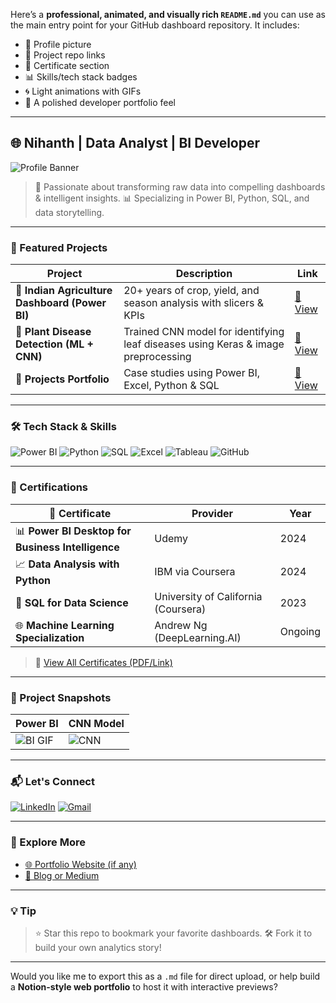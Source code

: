 Here’s a **professional, animated, and visually rich `README.md`** you can use as the main entry point for your GitHub dashboard repository. It includes:

* 👤 Profile picture
* 🔗 Project repo links
* 📜 Certificate section
* 📊 Skills/tech stack badges
* 🌀 Light animations with GIFs
* 🎯 A polished developer portfolio feel

---

## 🌐 Nihanth | Data Analyst | BI Developer

![Profile Banner](https://media2.giphy.com/media/v1.Y2lkPTc5MGI3NjExczBoY2IwbjgwcWRqMjZ5eGp6MHgwdGhpbGI0bWpmemQ4NWQ0bGRtbSZlcD12MV9pbnRlcm5hbF9naWZfYnlfaWQmY3Q9Zw/qSrX3ITplM5WiUEMJF/giphy.gif)


> 🎯 Passionate about transforming raw data into compelling dashboards & intelligent insights.
> 📊 Specializing in Power BI, Python, SQL, and data storytelling.

---

### 🚀 Featured Projects

| Project                                        | Description                                                                       | Link                                                                                                                                                     |
| ---------------------------------------------- | --------------------------------------------------------------------------------- | -------------------------------------------------------------------------------------------------------------------------------------------------------- |
| 🌾 **Indian Agriculture Dashboard (Power BI)** | 20+ years of crop, yield, and season analysis with slicers & KPIs                 | [🔗 View](https://github.com/nihanth6721/dashboard/tree/main/internship/Exhaustive%20Analysis%20of%20Indian%20Agriculture%20Sector%20Using%20Power%20BI) |
| 🌿 **Plant Disease Detection (ML + CNN)**      | Trained CNN model for identifying leaf diseases using Keras & image preprocessing | [🔗 View](https://github.com/nihanth6721/Plant_Diseases_Detection)                                                                                       |
| 📁 **Projects Portfolio**                      | Case studies using Power BI, Excel, Python & SQL                                  | [🔗 View](https://github.com/nihanth6721/projects)                                                                                                       |

---

### 🛠️ Tech Stack & Skills

![Power BI](https://img.shields.io/badge/-PowerBI-F2C811?style=flat\&logo=powerbi)
![Python](https://img.shields.io/badge/-Python-3776AB?style=flat\&logo=python\&logoColor=white)
![SQL](https://img.shields.io/badge/-SQL-4479A1?style=flat\&logo=mysql\&logoColor=white)
![Excel](https://img.shields.io/badge/-Excel-217346?style=flat\&logo=microsoft-excel\&logoColor=white)
![Tableau](https://img.shields.io/badge/-Tableau-E97627?style=flat\&logo=tableau\&logoColor=white)
![GitHub](https://img.shields.io/badge/-GitHub-181717?style=flat\&logo=github)

---

### 🧾 Certifications

| 🏅 Certificate                                    | Provider                            | Year    |
| ------------------------------------------------- | ----------------------------------- | ------- |
| 📊 **Power BI Desktop for Business Intelligence** | Udemy                               | 2024    |
| 📈 **Data Analysis with Python**                  | IBM via Coursera                    | 2024    |
| 🧠 **SQL for Data Science**                       | University of California (Coursera) | 2023    |
| 🌐 **Machine Learning Specialization**            | Andrew Ng (DeepLearning.AI)         | Ongoing |

> 📄 [View All Certificates (PDF/Link)](https://drive.google.com/your-certificates-link)

---

### 📸 Project Snapshots

| Power BI                                                              | CNN Model                                                         |
| --------------------------------------------------------------------- | ----------------------------------------------------------------- |
| ![BI GIF](https://media.giphy.com/media/3ohhwq9F9SzrNnFbO8/giphy.gif) | ![CNN](https://media.giphy.com/media/26Fxy3Iz1ari8oytO/giphy.gif) |

---

### 📬 Let's Connect

[![LinkedIn](https://img.shields.io/badge/-LinkedIn-blue?logo=linkedin\&style=flat-square)](https://linkedin.com/in/yourprofile)
[![Gmail](https://img.shields.io/badge/-Email-red?logo=gmail\&style=flat-square)](mailto:youremail@example.com)

---

### 🔗 Explore More

* [🌐 Portfolio Website (if any)](https://yourwebsite.com)
* [🧠 Blog or Medium](https://medium.com/@yourusername)

---

### 💡 Tip

> ⭐ Star this repo to bookmark your favorite dashboards.
> 🛠️ Fork it to build your own analytics story!

---

Would you like me to export this as a `.md` file for direct upload, or help build a **Notion-style web portfolio** to host it with interactive previews?
